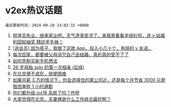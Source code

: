 # v2ex热议话题

`最后更新时间：2024-09-20 14:02:15 +0800`

1. [程序员失业，继承家业吧。天气逐渐变凉了，来我家看看羊绒衫呗，送 v 站福利回帖抽奖 精纺羊毛袜！](https://www.v2ex.com/t/1074247)
1. [[送会员] 因为孩子，我做了这款 App，投入小几十个，有娃的 v 友进。](https://www.v2ex.com/t/1074110)
1. [每次回家，都要被父母诅咒自己会结婚，真的真的受不了了](https://www.v2ex.com/t/1074237)
1. [如何克制买新手机想法](https://www.v2ex.com/t/1074229)
1. [26 岁母胎 solo 的第一次相亲 (后续)](https://www.v2ex.com/t/1074269)
1. [在北京便不成形，排便困难](https://www.v2ex.com/t/1074066)
1. [如果月薪 3 万的情况下，你会选择住的离公司近，还是每个月节省 3000 元房租但单程 1 小时通勤](https://www.v2ex.com/t/1074173)
1. [你们都升级 ios18 系统了吗？咋样](https://www.v2ex.com/t/1074254)
1. [大家觉得在北京，夫妻俩是什么工作组合最好啊？](https://www.v2ex.com/t/1074070)

